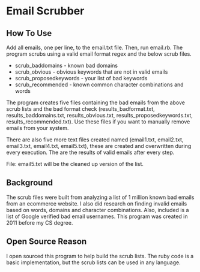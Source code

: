 # Email Scrubber

## How To Use

Add all emails, one per line, to the email.txt file.  Then, run email.rb. The program scrubs using a valid email format regex and the below scrub files.
* scrub_baddomains - known bad domains
* scrub_obvious - obvious keywords that are not in valid emails
* scrub_proposedkeywords - your list of bad keywords
* scrub_recommended - known common character combinations and words

The program creates five files containing the bad emails from the above scrub lists and the bad format check (results_badformat.txt, results_baddomains.txt, results_obvious.txt, results_proposedkeywords.txt, results_recommended.txt). Use these files if you want to manually remove emails from your system.

There are also five more text files created named (email1.txt, email2.txt, email3.txt, email4.txt, email5.txt), these are created and overwritten during every execution. The are the results of valid emails after every step.

File: email5.txt will be the cleaned up version of the list.

## Background

The scrub files were built from analyzing a list of 1 million known bad emails from an ecommerce website. I also did research on finding invalid emails based on words, domains and character combinations. Also, included is a list of Google verified bad email usernames. This program was created in 2011 before my CS degree.

## Open Source Reason
I open sourced this program to help build the scrub lists. The ruby code is a basic implementation, but the scrub lists can be used in any language.
